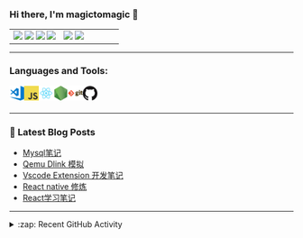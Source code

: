 
### Hi there, I'm magictomagic 👋

<!--
**magictomagic/magictomagic** is a ✨ _special_ ✨ repository because its `README.md` (this file) appears on your GitHub profile.

Here are some ideas to get you started:

- 🔭 I’m currently working on ...
- 🌱 I’m currently learning ...
- 👯 I’m looking to collaborate on ...
- 🤔 I’m looking for help with ...
- 💬 Ask me about ...
- 📫 How to reach me: ...
- 😄 Pronouns: ...
- ⚡ Fun fact: ...
-->
<table>
<tr>
<td valign="top" width="46%">
  <div style="justify-content: center; align-items: center;">
  <img src="https://github-readme-stats.vercel.app/api/pin/?username=magictomagic&repo=MagicAnchor&show_owner=true">
   <img src="https://github-readme-stats.vercel.app/api/pin/?username=magictomagic&repo=coSS&show_owner=true">
  <img src="https://github-readme-stats.vercel.app/api/pin/?username=magictomagic&repo=learn&show_owner=true">
  <img src="https://github-readme-stats.vercel.app/api/pin/?username=magictomagic&repo=WebSimplifyHUB&show_owner=true">
    </div>
</td>
<td valign="top" width="54%">
  <div style="justify-content: center; align-items: center;">
  <img src="https://github-readme-stats.vercel.app/api?username=magictomagic&theme=highcontrast&show_icons=true&count_private=true">
  <img  height="270" src="https://github-readme-stats.vercel.app/api/top-langs/?username=magictomagic&layout=compact&hide=html,TeX&langs_count=10">
    </div>
</td>
</tr>

</table>


---
### Languages and Tools:

<img align="left" alt="Visual Studio Code" width="26px" src="https://raw.githubusercontent.com/github/explore/80688e429a7d4ef2fca1e82350fe8e3517d3494d/topics/visual-studio-code/visual-studio-code.png" />

<img align="left" alt="JavaScript" width="26px" src="https://raw.githubusercontent.com/github/explore/80688e429a7d4ef2fca1e82350fe8e3517d3494d/topics/javascript/javascript.png" />
<img align="left" alt="React" width="26px" src="https://raw.githubusercontent.com/github/explore/80688e429a7d4ef2fca1e82350fe8e3517d3494d/topics/react/react.png" />

<img align="left" alt="Node.js" width="26px" src="https://raw.githubusercontent.com/github/explore/80688e429a7d4ef2fca1e82350fe8e3517d3494d/topics/nodejs/nodejs.png" />

<img align="left" alt="Git" width="26px" src="https://raw.githubusercontent.com/github/explore/80688e429a7d4ef2fca1e82350fe8e3517d3494d/topics/git/git.png" />

<img align="left" alt="GitHub" width="26px" src="https://raw.githubusercontent.com/github/explore/78df643247d429f6cc873026c0622819ad797942/topics/github/github.png" />

<br />
<br />

---
### 📕 Latest Blog Posts
<!-- BLOG-POST-LIST:START -->
- [Mysql笔记](https://magictomagic.github.io//2021/04/01/mysql%E7%AC%94%E8%AE%B0/)
- [Qemu Dlink 模拟](https://magictomagic.github.io//2021/03/30/qemu-Dlink-%E6%A8%A1%E6%8B%9F/)
- [Vscode Extension 开发笔记](https://magictomagic.github.io//2021/03/29/vscode-extension-%E5%BC%80%E5%8F%91%E7%AC%94%E8%AE%B0/)
- [React native 修炼](https://magictomagic.github.io//2021/03/21/react-native-%E4%BF%AE%E7%82%BC/)
- [React学习笔记](https://magictomagic.github.io//2021/03/20/react%E5%AD%A6%E4%B9%A0%E7%AC%94%E8%AE%B0/)
<!-- BLOG-POST-LIST:END -->

---
<details>
  <summary>:zap: Recent GitHub Activity</summary>
<!--START_SECTION:activity--> 
1. 🗣 Commented on [#65](https://github.com/cnblogs/cnblogs-hardening/issues/65) in [cnblogs/cnblogs-hardening](https://github.com/cnblogs/cnblogs-hardening)
2. 🗣 Commented on [#65](https://github.com/cnblogs/cnblogs-hardening/issues/65) in [cnblogs/cnblogs-hardening](https://github.com/cnblogs/cnblogs-hardening)
3. 🗣 Commented on [#315](https://github.com/lebedov/scikit-cuda/issues/315) in [lebedov/scikit-cuda](https://github.com/lebedov/scikit-cuda)
4. ❗️ Opened issue [#315](https://github.com/lebedov/scikit-cuda/issues/315) in [lebedov/scikit-cuda](https://github.com/lebedov/scikit-cuda)
5. 🗣 Commented on [#214](https://github.com/bndr/pipreqs/issues/214) in [bndr/pipreqs](https://github.com/bndr/pipreqs)
<!--END_SECTION:activity-->
</details>
